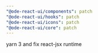 ```yaml
---
"@ode-react-ui/components": patch
"@ode-react-ui/hooks": patch
"@ode-react-ui/icons": patch
"@ode-react-ui/core": patch
---
```


yarn 3 and fix react-jsx runtime
